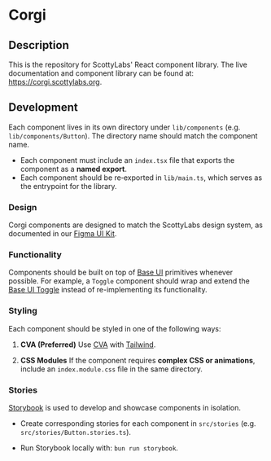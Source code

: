 # Corgi

## Description

This is the repository for ScottyLabs' React component library. The live documentation and component library can be found at: <https://corgi.scottylabs.org>.

## Development

Each component lives in its own directory under `lib/components`
(e.g. `lib/components/Button`). The directory name should match the component name.

- Each component must include an `index.tsx` file that exports the component as a **named export**.
- Each component should be re‑exported in `lib/main.ts`, which serves as the entrypoint for the library.

### Design

Corgi components are designed to match the ScottyLabs design system, as documented in our [Figma UI Kit](https://www.figma.com/design/TlYR1IqgGhRDXHyKJ1LHQs/ScottyLabs-UI-Kit).

### Functionality

Components should be built on top of [Base UI](https://base-ui.com/) primitives whenever possible.
For example, a `Toggle` component should wrap and extend the [Base UI Toggle](https://base-ui.com/react/components/toggle) instead of re-implementing its functionality.

### Styling

Each component should be styled in one of the following ways:

1. **CVA (Preferred)**
   Use [CVA](https://cva.style/docs) with [Tailwind](https://tailwindcss.com/).

2. **CSS Modules**
   If the component requires **complex CSS or animations**, include an `index.module.css` file in the same directory.

### Stories

[Storybook](https://storybook.js.org/docs) is used to develop and showcase components in isolation.

- Create corresponding stories for each component in `src/stories` (e.g. `src/stories/Button.stories.ts`).

- Run Storybook locally with: `bun run storybook`.
